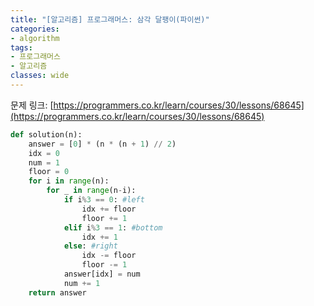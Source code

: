 ```yaml
---
title: "[알고리즘] 프로그래머스: 삼각 달팽이(파이썬)"
categories:
- algorithm
tags:
- 프로그래머스
- 알고리즘
classes: wide
---
```


문제 링크: [https://programmers.co.kr/learn/courses/30/lessons/68645](https://programmers.co.kr/learn/courses/30/lessons/68645)


```python
def solution(n):
    answer = [0] * (n * (n + 1) // 2)
    idx = 0
    num = 1
    floor = 0
    for i in range(n):
        for _ in range(n-i):
            if i%3 == 0: #left
                idx += floor
                floor += 1
            elif i%3 == 1: #bottom
                idx += 1
            else: #right
                idx -= floor
                floor -= 1
            answer[idx] = num
            num += 1
    return answer

```
